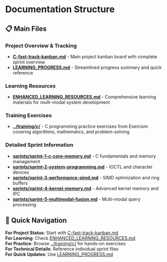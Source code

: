 # Documentation Structure

## 📋 Main Files

### **Project Overview & Tracking**
- **[C-fast-track-kanban.md](C-fast-track-kanban.md)** - Main project kanban board with complete sprint overview
- **[LEARNING_PROGRESS.md](LEARNING_PROGRESS.md)** - Streamlined progress summary and quick reference

### **Learning Resources**
- **[ENHANCED_LEARNING_RESOURCES.md](ENHANCED_LEARNING_RESOURCES.md)** - Comprehensive learning materials for multi-modal system development

### **Training Exercises**
- **[../training/c/](../training/c/)** - C programming practice exercises from Exercism covering algorithms, mathematics, and problem-solving

### **Detailed Sprint Information**
- **[sprints/sprint-1-c-core-memory.md](sprints/sprint-1-c-core-memory.md)** - C fundamentals and memory management
- **[sprints/sprint-2-system-programming.md](sprints/sprint-2-system-programming.md)** - IOCTL and character devices
- **[sprints/sprint-3-performance-simd.md](sprints/sprint-3-performance-simd.md)** - SIMD optimization and ring buffers
- **[sprints/sprint-4-kernel-memory.md](sprints/sprint-4-kernel-memory.md)** - Advanced kernel memory and IPC
- **[sprints/sprint-5-multimodal-fusion.md](sprints/sprint-5-multimodal-fusion.md)** - Multi-modal query processing

## 🎯 Quick Navigation

**For Project Status**: Start with [C-fast-track-kanban.md](C-fast-track-kanban.md)  
**For Learning**: Check [ENHANCED_LEARNING_RESOURCES.md](ENHANCED_LEARNING_RESOURCES.md)  
**For Practice**: Browse [../training/c/](../training/c/) for hands-on exercises  
**For Technical Details**: Reference individual sprint files  
**For Quick Updates**: Use [LEARNING_PROGRESS.md](LEARNING_PROGRESS.md)